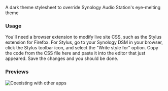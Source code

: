 A dark theme stylesheet to override Synology Audio Station's eye-melting theme

### Usage
You'll need a browser extension to modify live site CSS, such as the Stylus extension for Firefox. For Stylus, go to your Synology DSM in your browser, click the Stylus toolbar icon, and select the "Write style for" option. Copy the code from the CSS file here and paste it into the editor that just appeared. Save the changes and you should be done.


### Previews
![Coexisting with other apps](https://raw.githubusercontent.com/slserpent/dsm-dark-theme/main/previews/1.png)